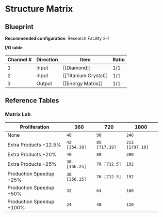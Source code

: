 # Structure Matrix

## Blueprint

**Recommended configuration**: Research Facility 2-1

**I/O table**

| Channel # | Direction | Item                 | Ratio |
| --------- | --------- | -------------------- | ----- |
| 1         | Input     | [[Diamond]]          | 1/1   |
| 2         | Input     | [[Titanium Crystal]] | 1/1   |
| 3         | Output    | [[Energy Matrix]]    | 1/1   |

## Reference Tables

### Matrix Lab

| Proliferation            | 360           | 720           | 1800            |
| ------------------------ | ------------- | ------------- | --------------- |
| None                     | `48`          | `96`          | `240`           |
| Extra Products +12.5%    | `42 [354.38]` | `85 [717.19]` | `213 [1797.19]` |
| Extra Products +20%      | `40`          | `80`          | `200`           |
| Extra Products +25%      | `38 [356.25]` | `76 [712.5]`  | `192`           |
| Production Speedup +25%  | `38 [356.25]` | `76 [712.5]`  | `192`           |
| Production Speedup +50%  | `32`          | `64`          | `160`           |
| Production Speedup +100% | `24`          | `48`          | `120`           |
